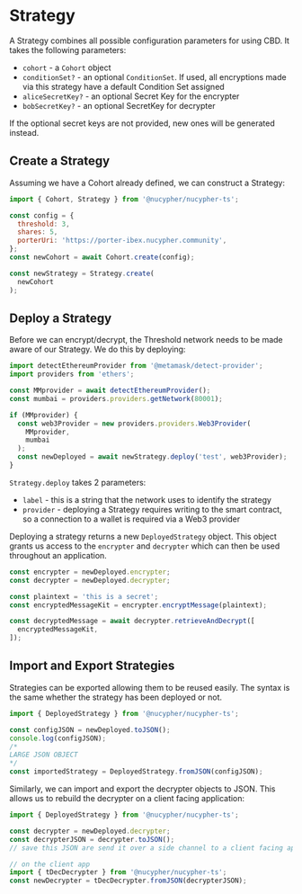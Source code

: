 # Strategy

A Strategy combines all possible configuration parameters for using CBD. It takes the following parameters:

* `cohort` - a `Cohort` object
* `conditionSet?` - an optional `ConditionSet`. If used, all encryptions made via this strategy have a default Condition Set assigned
* `aliceSecretKey?` - an optional Secret Key for the encrypter
* `bobSecretKey?` - an optional SecretKey for decrypter

If the optional secret keys are not provided, new ones will be generated instead.

## Create a Strategy

Assuming we have a Cohort already defined, we can construct a Strategy:

```javascript
import { Cohort, Strategy } from '@nucypher/nucypher-ts';

const config = {
  threshold: 3,
  shares: 5,
  porterUri: 'https://porter-ibex.nucypher.community',
};
const newCohort = await Cohort.create(config);

const newStrategy = Strategy.create(
  newCohort
);
```

## Deploy a Strategy

Before we can encrypt/decrypt, the Threshold network needs to be made aware of our Strategy. We do this by deploying:

```javascript
import detectEthereumProvider from '@metamask/detect-provider';
import providers from 'ethers';

const MMprovider = await detectEthereumProvider();
const mumbai = providers.providers.getNetwork(80001);

if (MMprovider) {
  const web3Provider = new providers.providers.Web3Provider(
    MMprovider,
    mumbai
  );
  const newDeployed = await newStrategy.deploy('test', web3Provider);
}
```

`Strategy.deploy` takes 2 parameters:

* `label` - this is a string that the network uses to identify the strategy
* `provider` - deploying a Strategy requires writing to the smart contract, so a connection to a wallet is required via a Web3 provider

Deploying a strategy returns a new `DeployedStrategy` object. This object grants us access to the `encrypter` and `decrypter` which can then be used throughout an application.

```javascript
const encrypter = newDeployed.encrypter;
const decrypter = newDeployed.decrypter;

const plaintext = 'this is a secret';
const encryptedMessageKit = encrypter.encryptMessage(plaintext);

const decryptedMessage = await decrypter.retrieveAndDecrypt([
  encryptedMessageKit,
]);
```

## Import and Export Strategies

Strategies can be exported allowing them to be reused easily. The syntax is the same whether the strategy has been deployed or not.

```javascript
import { DeployedStrategy } from '@nucypher/nucypher-ts';

const configJSON = newDeployed.toJSON();
console.log(configJSON);
/*
LARGE JSON OBJECT
*/
const importedStrategy = DeployedStrategy.fromJSON(configJSON);
```

Similarly, we can import and export the decrypter objects to JSON. This allows us to rebuild the decrypter on a client facing application:

```javascript
import { DeployedStrategy } from '@nucypher/nucypher-ts';

const decrypter = newDeployed.decrypter;
const decrypterJSON = decrypter.toJSON();
// save this JSON are send it over a side channel to a client facing app

// on the client app
import { tDecDecrypter } from '@nucypher/nucypher-ts';
const newDecrypter = tDecDecrypter.fromJSON(decrypterJSON);
```

